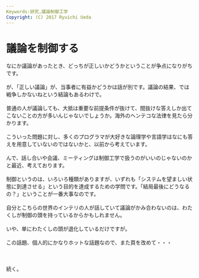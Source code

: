 ```yaml
---
Keywords:研究,議論制御工学
Copyright: (C) 2017 Ryuichi Ueda
---
```


# 議論を制御する
なにか議論があったとき、どっちが正しいかどうかということが争点になりがちです。<br />
<br />
が、「正しい議論」が、当事者に有益かどうかは話が別です。議論の結果、では戦争しかないねという結論もあるわけで。<br />
<br />
普通の人が議論しても、大抵は重要な前提条件が抜けて、間抜けな答えしか出てこないことの方が多いんじゃないでしょうか。海外のヘンテコな法律を見たら分かります。<br />
<br />
こういった問題に対し、多くのプログラマが大好きな論理学や言語学はなにも答えを用意していないのではないかと、以前から考えています。<br />
<br />
んで、話し合いや会議、ミーティングは制御工学で扱うのがいいのじゃないのかと最近、考えております。<br />
<br />
制御というのは、いろいろ種類がありますが、いずれも「システムを望ましい状態に到達させる」という目的を達成するための学問です。「結局最後にどうなるの？」ということが一番大事なのです。<br />
<br />
自分とこちらの世界のインテリの人が話していて議論がかみ合わないのは、わたくしが制御の頭を持っているからかもしれません。<br />
<br />
いや、単にわたくしの頭が退化しているだけですが。<br />
<br />
この話題、個人的にかなりホットな話題なので、また頁を改めて・・・<br />
<br />
<br />
<br />
続く。
